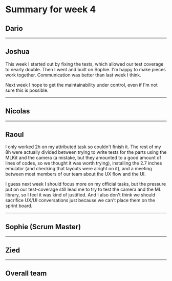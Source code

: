 # Summary for week 4

## Dario

---
## Joshua

This week I started out by fixing the tests, which allowed our test coverage to nearly double. Then I went and built on Sophie. I'm happy to make pieces work together.
Communication was better than last week I think.

Next week I hope to get the maintainability under control, even if I'm not sure this is possible.

---


## Nicolas


---



## Raoul
I only worked 2h on my attributed task so couldn't finish it. The rest of my 8h were actually divided between trying to write tests for the parts using the MLKit and the camera (a mistake, but they amounted to a good amount of lines of codes, so we thought it was worth trying), installing the 2.7 inches emulator (and checking that layouts were alright on it), and a meeting between most members of our team about the UX flow and the UI.

I guess next week I should focus more on my official tasks, but the pressure put on our test-coverage still lead me to try to test the camera and the ML library, so I feel it was kind of justified. And I also don't think we should sacrifice UX/UI conversations just because we can't place them on the sprint board.

---



## Sophie (Scrum Master)


---



## Zied



---



## Overall team
